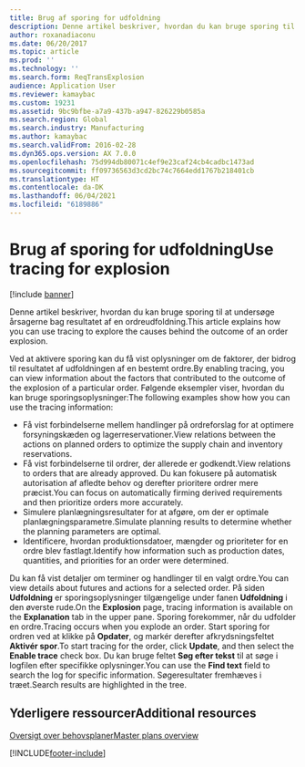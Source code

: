 ```yaml
---
title: Brug af sporing for udfoldning
description: Denne artikel beskriver, hvordan du kan bruge sporing til at undersøge årsagerne bag resultatet af en ordreudfoldning.
author: roxanadiaconu
ms.date: 06/20/2017
ms.topic: article
ms.prod: ''
ms.technology: ''
ms.search.form: ReqTransExplosion
audience: Application User
ms.reviewer: kamaybac
ms.custom: 19231
ms.assetid: 9bc9bfbe-a7a9-437b-a947-826229b0585a
ms.search.region: Global
ms.search.industry: Manufacturing
ms.author: kamaybac
ms.search.validFrom: 2016-02-28
ms.dyn365.ops.version: AX 7.0.0
ms.openlocfilehash: 75d994db80071c4ef9e23caf24cb4cadbc1473ad
ms.sourcegitcommit: ff09736563d3cd2bc74c7664edd1767b218401cb
ms.translationtype: HT
ms.contentlocale: da-DK
ms.lasthandoff: 06/04/2021
ms.locfileid: "6189886"
---
```

# <a name="use-tracing-for-explosion"></a><span data-ttu-id="5c5f9-103">Brug af sporing for udfoldning</span><span class="sxs-lookup"><span data-stu-id="5c5f9-103">Use tracing for explosion</span></span>

[!include [banner](../includes/banner.md)]

<span data-ttu-id="5c5f9-104">Denne artikel beskriver, hvordan du kan bruge sporing til at undersøge årsagerne bag resultatet af en ordreudfoldning.</span><span class="sxs-lookup"><span data-stu-id="5c5f9-104">This article explains how you can use tracing to explore the causes behind the outcome of an order explosion.</span></span>

<span data-ttu-id="5c5f9-105">Ved at aktivere sporing kan du få vist oplysninger om de faktorer, der bidrog til resultatet af udfoldningen af en bestemt ordre.</span><span class="sxs-lookup"><span data-stu-id="5c5f9-105">By enabling tracing, you can view information about the factors that contributed to the outcome of the explosion of a particular order.</span></span> <span data-ttu-id="5c5f9-106">Følgende eksempler viser, hvordan du kan bruge sporingsoplysninger:</span><span class="sxs-lookup"><span data-stu-id="5c5f9-106">The following examples show how you can use the tracing information:</span></span>

-   <span data-ttu-id="5c5f9-107">Få vist forbindelserne mellem handlinger på ordreforslag for at optimere forsyningskæden og lagerreservationer.</span><span class="sxs-lookup"><span data-stu-id="5c5f9-107">View relations between the actions on planned orders to optimize the supply chain and inventory reservations.</span></span>
-   <span data-ttu-id="5c5f9-108">Få vist forbindelserne til ordrer, der allerede er godkendt.</span><span class="sxs-lookup"><span data-stu-id="5c5f9-108">View relations to orders that are already approved.</span></span> <span data-ttu-id="5c5f9-109">Du kan fokusere på automatisk autorisation af afledte behov og derefter prioritere ordrer mere præcist.</span><span class="sxs-lookup"><span data-stu-id="5c5f9-109">You can focus on automatically firming derived requirements and then prioritize orders more accurately.</span></span>
-   <span data-ttu-id="5c5f9-110">Simulere planlægningsresultater for at afgøre, om der er optimale planlægningsparametre.</span><span class="sxs-lookup"><span data-stu-id="5c5f9-110">Simulate planning results to determine whether the planning parameters are optimal.</span></span>
-   <span data-ttu-id="5c5f9-111">Identificere, hvordan produktionsdatoer, mængder og prioriteter for en ordre blev fastlagt.</span><span class="sxs-lookup"><span data-stu-id="5c5f9-111">Identify how information such as production dates, quantities, and priorities for an order were determined.</span></span>

<span data-ttu-id="5c5f9-112">Du kan få vist detaljer om terminer og handlinger til en valgt ordre.</span><span class="sxs-lookup"><span data-stu-id="5c5f9-112">You can view details about futures and actions for a selected order.</span></span> <span data-ttu-id="5c5f9-113">På siden **Udfoldning** er sporingsoplysninger tilgængelige under fanen **Udfoldning** i den øverste rude.</span><span class="sxs-lookup"><span data-stu-id="5c5f9-113">On the **Explosion** page, tracing information is available on the **Explanation** tab in the upper pane.</span></span> <span data-ttu-id="5c5f9-114">Sporing forekommer, når du udfolder en ordre.</span><span class="sxs-lookup"><span data-stu-id="5c5f9-114">Tracing occurs when you explode an order.</span></span> <span data-ttu-id="5c5f9-115">Start sporing for ordren ved at klikke på **Opdater**, og markér derefter afkrydsningsfeltet **Aktivér spor**.</span><span class="sxs-lookup"><span data-stu-id="5c5f9-115">To start tracing for the order, click **Update**, and then select the **Enable trace** check box.</span></span> <span data-ttu-id="5c5f9-116">Du kan bruge feltet **Søg efter tekst** til at søge i logfilen efter specifikke oplysninger.</span><span class="sxs-lookup"><span data-stu-id="5c5f9-116">You can use the **Find text** field to search the log for specific information.</span></span> <span data-ttu-id="5c5f9-117">Søgeresultater fremhæves i træet.</span><span class="sxs-lookup"><span data-stu-id="5c5f9-117">Search results are highlighted in the tree.</span></span>

## <a name="additional-resources"></a><span data-ttu-id="5c5f9-118">Yderligere ressourcer</span><span class="sxs-lookup"><span data-stu-id="5c5f9-118">Additional resources</span></span>

[<span data-ttu-id="5c5f9-119">Oversigt over behovsplaner</span><span class="sxs-lookup"><span data-stu-id="5c5f9-119">Master plans overview</span></span>](master-plans.md)





[!INCLUDE[footer-include](../../includes/footer-banner.md)]